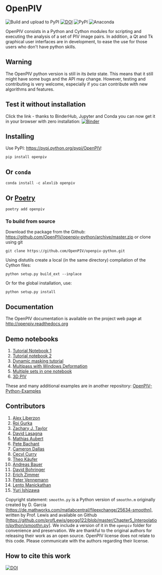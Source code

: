 # OpenPIV
![Build and upload to PyPI](https://github.com/OpenPIV/openpiv-python/workflows/Build%20and%20upload%20to%20PyPI/badge.svg)
[![DOI](https://zenodo.org/badge/DOI/10.5281/zenodo.4409178.svg)](https://doi.org/10.5281/zenodo.4409178)
![PyPI](https://img.shields.io/pypi/v/openpiv)
![Anaconda](https://anaconda.org/openpiv/openpiv/badges/version.svg)


OpenPIV consists in a Python and Cython modules for scripting and executing the analysis of 
a set of PIV image pairs. In addition, a Qt and Tk graphical user interfaces are in 
development, to ease the use for those users who don't have python skills.

## Warning

The OpenPIV python version is still in its *beta* state. This means that
it still might have some bugs and the API may change. However, testing and contributing
is very welcome, especially if you can contribute with new algorithms and features.


## Test it without installation
Click the link - thanks to BinderHub, Jupyter and Conda you can now get it in your browser with zero installation:
[![Binder](https://mybinder.org/badge_logo.svg)](https://mybinder.org/v2/gh/openpiv/openpiv-python/master?filepath=openpiv%2Fexamples%2Fnotebooks%2Ftutorial1.ipynb)




## Installing

Use PyPI: <https://pypi.python.org/pypi/OpenPIV>:

    pip install openpiv


## Or `conda` 

    conda install -c alexlib openpiv

## Or [Poetry](https://python-poetry.org/)

    poetry add openpiv
    
    
### To build from source

<!-- TODO: Change this build method to use poetry -->

Download the package from the Github: https://github.com/OpenPIV/openpiv-python/archive/master.zip
or clone using git

    git clone https://github.com/OpenPIV/openpiv-python.git

Using distutils create a local (in the same directory) compilation of the Cython files:

    python setup.py build_ext --inplace

Or for the global installation, use:

    python setup.py install 


## Documentation

The OpenPIV documentation is available on the project web page at <http://openpiv.readthedocs.org>

## Demo notebooks 

1. [Tutorial Notebook 1](https://nbviewer.jupyter.org/github/OpenPIV/openpiv-python-examples/blob/main/notebooks/tutorial1.ipynb)
2. [Tutorial notebook 2](https://nbviewer.jupyter.org/github/OpenPIV/openpiv-python-examples/blob/main/notebooks/tutorial2.ipynb)
3. [Dynamic masking tutorial](https://nbviewer.jupyter.org/github/OpenPIV/openpiv-python-examples/blob/main/notebooks/masking_tutorial.ipynb)
4. [Multipass with Windows Deformation](https://nbviewer.jupyter.org/github/OpenPIV/openpiv-python-examples/blob/main/notebooks/window_deformation_comparison.ipynb)
5. [Multiple sets in one notebook](https://nbviewer.jupyter.org/github/OpenPIV/openpiv-python-examples/blob/main/notebooks/all_test_cases_sample.ipynb)
6. [3D PIV](https://nbviewer.org/github/OpenPIV/openpiv-python-examples/blob/main/notebooks/PIV_3D_example.ipynb)


These and many additional examples are in another repository: [OpenPIV-Python-Examples](https://github.com/OpenPIV/openpiv-python-examples)


## Contributors

1. [Alex Liberzon](http://github.com/alexlib)
2. [Roi Gurka](http://github.com/roigurka)
3. [Zachary J. Taylor](http://github.com/zjtaylor)
4. [David Lasagna](http://github.com/gasagna)
5. [Mathias Aubert](http://github.com/MathiasAubert)
6. [Pete Bachant](http://github.com/petebachant)
7. [Cameron Dallas](http://github.com/CameronDallas5000)
8. [Cecyl Curry](http://github.com/leycec)
9. [Theo Käufer](http://github.com/TKaeufer)
10. [Andreas Bauer](https://github.com/AndreasBauerGit)
11. [David Bohringer](https://github.com/davidbhr)
12. [Erich Zimmer](https://github.com/ErichZimmer)
13. [Peter Vennemann](https://github.com/eguvep)
14. [Lento Manickathan](https://github.com/lento234)
15. [Yuri Ishizawa](https://github.com/yuriishizawa)


Copyright statement: `smoothn.py` is a Python version of `smoothn.m` originally created by D. Garcia [https://de.mathworks.com/matlabcentral/fileexchange/25634-smoothn], written by Prof. Lewis and available on Github [https://github.com/profLewis/geogg122/blob/master/Chapter5_Interpolation/python/smoothn.py]. We include a version of it in the `openpiv` folder for convenience and preservation. We are thankful to the original authors for releasing their work as an open source. OpenPIV license does not relate to this code. Please communicate with the authors regarding their license. 

## How to cite this work
[![DOI](https://zenodo.org/badge/DOI/10.5281/zenodo.4409178.svg)](https://doi.org/10.5281/zenodo.4409178)




